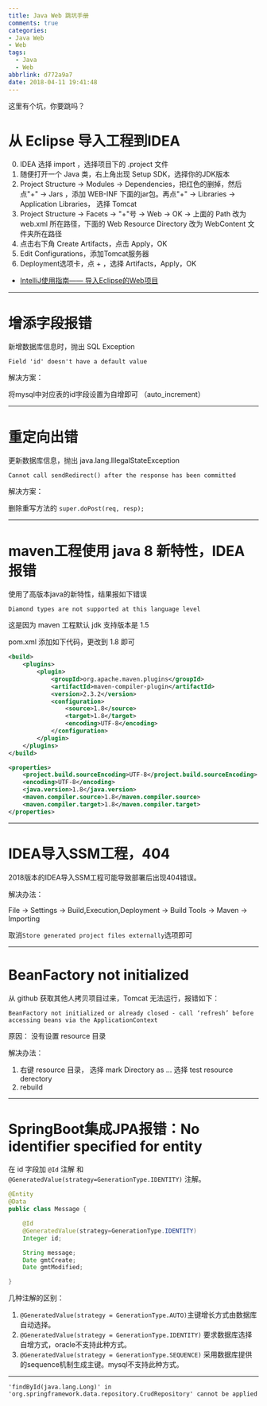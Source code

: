 ```yaml
---
title: Java Web 跳坑手册
comments: true
categories:
- Java Web
- Web
tags:
  - Java
  - Web
abbrlink: d772a9a7
date: 2018-04-11 19:41:48
---
```


这里有个坑，你要跳吗？

<!-- more -->

# 从 Eclipse 导入工程到IDEA

0. IDEA 选择 import  ，选择项目下的 .project 文件
1. 随便打开一个 Java 类，右上角出现 Setup SDK，选择你的JDK版本
2. Project Structure -> Modules -> Dependencies，把红色的删掉，然后点"+" -> Jars ，添加 WEB-INF 下面的jar包。再点"+" -> Libraries -> Application Libraries， 选择 Tomcat
3. Project Structure -> Facets -> "+"号 -> Web -> OK -> 上面的 Path 改为 web.xml 所在路径，下面的 Web Resource Directory 改为 WebContent 文件夹所在路径
4. 点击右下角 Create Artifacts，点击 Apply，OK
5. Edit Configurations，添加Tomcat服务器
6. Deployment选项卡，点 + ，选择 Artifacts，Apply，OK

- [IntelliJ使用指南—— 导入Eclipse的Web项目](https://blog.csdn.net/qq_15096707/article/details/51464073)


---

# 增添字段报错

新增数据库信息时，抛出 SQL Exception

```
Field 'id' doesn't have a default value
```

解决方案：

将mysql中对应表的id字段设置为自增即可 （auto_increment）

---

# 重定向出错

更新数据库信息，抛出 java.lang.IllegalStateException

```
Cannot call sendRedirect() after the response has been committed
```

解决方案：

删除重写方法的 `super.doPost(req, resp);`

---

# maven工程使用 java 8 新特性，IDEA 报错

使用了高版本java的新特性，结果报如下错误
```
Diamond types are not supported at this language level
```

这是因为 maven 工程默认 jdk 支持版本是 1.5

pom.xml 添加如下代码，更改到 1.8 即可

```xml
<build>
    <plugins>
        <plugin>
            <groupId>org.apache.maven.plugins</groupId>
            <artifactId>maven-compiler-plugin</artifactId>
            <version>2.3.2</version>
            <configuration>
                <source>1.8</source>
                <target>1.8</target>
                <encoding>UTF-8</encoding>
            </configuration>
        </plugin>
    </plugins>
</build>

<properties>
    <project.build.sourceEncoding>UTF-8</project.build.sourceEncoding>
    <encoding>UTF-8</encoding>
    <java.version>1.8</java.version>
    <maven.compiler.source>1.8</maven.compiler.source>
    <maven.compiler.target>1.8</maven.compiler.target>
</properties>
```

---

# IDEA导入SSM工程，404

2018版本的IDEA导入SSM工程可能导致部署后出现404错误。

解决办法：

File -> Settings -> Build,Execution,Deployment -> Build Tools -> Maven -> Importing

取消`Store generated project files externally`选项即可

---


# BeanFactory not initialized

从 github 获取其他人拷贝项目过来，Tomcat 无法运行，报错如下：

```
BeanFactory not initialized or already closed - call ‘refresh’ before accessing beans via the ApplicationContext
```

原因： 没有设置 resource 目录

解决办法：

1. 右键 resource 目录， 选择 mark Directory as ... 选择 test resource derectory
2. rebuild

---

# SpringBoot集成JPA报错：No identifier specified for entity

在 id 字段加 `@Id` 注解 和 `@GeneratedValue(strategy=GenerationType.IDENTITY)` 注解。

```java
@Entity
@Data
public class Message {

    @Id
    @GeneratedValue(strategy=GenerationType.IDENTITY)
    Integer id;

    String message;
    Date gmtCreate;
    Date gmtModified;

}
```

几种注解的区别：

1. `@GeneratedValue(strategy = GenerationType.AUTO)`主键增长方式由数据库自动选择。
2. `@GeneratedValue(strategy = GenerationType.IDENTITY)` 要求数据库选择自增方式，oracle不支持此种方式。
3. `@GeneratedValue(strategy = GenerationType.SEQUENCE)` 采用数据库提供的sequence机制生成主键。mysql不支持此种方式。

---

```
'findById(java.lang.Long)' in 'org.springframework.data.repository.CrudRepository' cannot be applied
```

